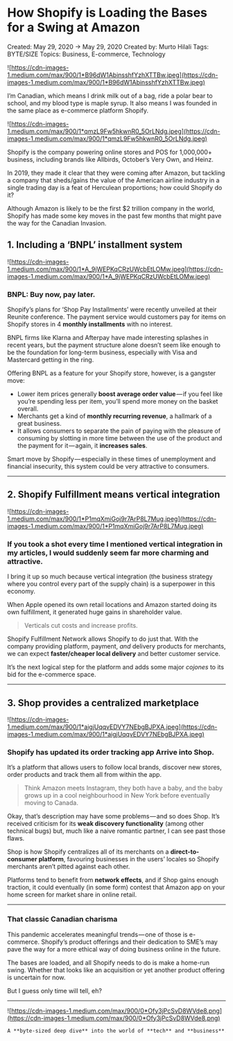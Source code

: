 # How Shopify is Loading the Bases for a Swing at Amazon

Created: May 29, 2020 → May 29, 2020
Created by: Murto Hilali
Tags: BYTE/SIZE
Topics: Business, E-commerce, Technology

![https://cdn-images-1.medium.com/max/900/1*B96dW1AbinsshfYzhXTTBw.jpeg](https://cdn-images-1.medium.com/max/900/1*B96dW1AbinsshfYzhXTTBw.jpeg)

I’m Canadian, which means I drink milk out of a bag, ride a polar bear to school, and my blood type is maple syrup. It also means I was founded in the same place as e-commerce platform Shopify.

![https://cdn-images-1.medium.com/max/900/1*qmzL9Fw5hkwnR0_5OrLNdg.jpeg](https://cdn-images-1.medium.com/max/900/1*qmzL9Fw5hkwnR0_5OrLNdg.jpeg)

Shopify is the company powering online stores and POS for 1,000,000+ business, including brands like Allbirds, October’s Very Own, and Heinz.

In 2019, they made it clear that they were coming after Amazon, but tackling a company that sheds/gains the value of the American airline industry in a single trading day is a feat of Herculean proportions; how could Shopify do it?

Although Amazon is likely to be the first $2 trillion company in the world, Shopify has made some key moves in the past few months that might pave the way for the Canadian Invasion.

## 1. Including a ‘BNPL’ installment system

![https://cdn-images-1.medium.com/max/900/1*A_9jWEPKqCRzUWcbEtLOMw.jpeg](https://cdn-images-1.medium.com/max/900/1*A_9jWEPKqCRzUWcbEtLOMw.jpeg)

### BNPL: Buy now, pay later.

Shopify’s plans for ‘Shop Pay Installments’ were recently unveiled at their Reunite conference. The payment service would customers pay for items on Shopify stores in 4 **monthly installments** with no interest.

BNPL firms like Klarna and Afterpay have made interesting splashes in recent years, but the payment structure alone doesn’t seem like enough to be the foundation for long-term business, especially with Visa and Mastercard getting in the ring.

Offering BNPL as a feature for your Shopify store, however, is a gangster move:

- Lower item prices generally **boost average order value** — if you feel like you’re spending less per item, you’ll spend more money on the basket overall.
- Merchants get a kind of **monthly recurring revenue**, a hallmark of a great business.
- It allows consumers to separate the pain of paying with the pleasure of consuming by slotting in more time between the use of the product and the payment for it — again, it **increases sales**.

Smart move by Shopify — especially in these times of unemployment and financial insecurity, this system could be very attractive to consumers.

---

## 2. Shopify Fulfillment means vertical integration

![https://cdn-images-1.medium.com/max/900/1*P1mqXmiGoj9r7ArP8L7Mug.jpeg](https://cdn-images-1.medium.com/max/900/1*P1mqXmiGoj9r7ArP8L7Mug.jpeg)

### If you took a shot every time I mentioned vertical integration in my articles, I would suddenly seem far more charming and attractive.

I bring it up so much because vertical integration (the business strategy where you control every part of the supply chain) is a superpower in this economy.

When Apple opened its own retail locations and Amazon started doing its own fulfillment, it generated huge gains in shareholder value.

> Verticals cut costs and increase profits.

Shopify Fulfillment Network allows Shopify to do just that. With the company providing platform, payment, *and* delivery products for merchants, we can expect **faster/cheaper local delivery** and better customer service.

It’s the next logical step for the platform and adds some major *cojones* to its bid for the e-commerce space.

---

## 3. Shop provides a centralized marketplace

![https://cdn-images-1.medium.com/max/900/1*aigjUqqvEDVY7NEbgBJPXA.jpeg](https://cdn-images-1.medium.com/max/900/1*aigjUqqvEDVY7NEbgBJPXA.jpeg)

### Shopify has updated its order tracking app Arrive into Shop.

It’s a platform that allows users to follow local brands, discover new stores, order products and track them all from within the app.

> Think Amazon meets Instagram, they both have a baby, and the baby grows up in a cool neighbourhood in New York before eventually moving to Canada.

Okay, that’s description may have some problems — and so does Shop. It’s received criticism for its **weak discovery functionality** (among other technical bugs) but, much like a naive romantic partner, I can see past those flaws.

Shop is how Shopify centralizes all of its merchants on a **direct-to-consumer platform**, favouring businesses in the users’ locales so Shopify merchants aren’t pitted against each other.

Platforms tend to benefit from **network effects**, and if Shop gains enough traction, it could eventually (in some form) contest that Amazon app on your home screen for market share in online retail.

---

### That classic Canadian charisma

This pandemic accelerates meaningful trends — one of those is e-commerce. Shopify’s product offerings and their dedication to SME’s may pave the way for a more ethical way of doing business online in the future.

The bases are loaded, and all Shopify needs to do is make a home-run swing. Whether that looks like an acquisition or yet another product offering is uncertain for now.

But I guess only time will tell, eh?

---

![https://cdn-images-1.medium.com/max/900/0*Ofy3jPcSvD8WVde8.png](https://cdn-images-1.medium.com/max/900/0*Ofy3jPcSvD8WVde8.png)

```markdown
A **byte-sized deep dive** into the world of **tech** and **business**.
```